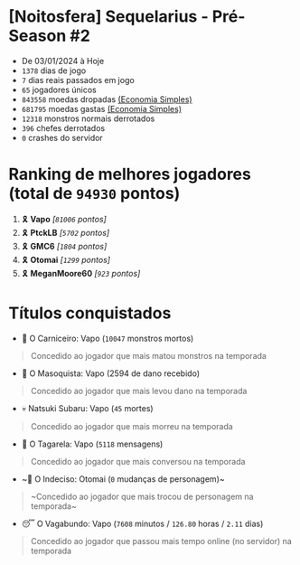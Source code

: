 # [Noitosfera] Sequelarius - Pré-Season #2
- De 03/01/2024 à Hoje
- `1378` dias de jogo
- `7` dias reais passados em jogo
- `65` jogadores únicos
- `843558` moedas dropadas [(Economia Simples)](https://github.com/otomay/Economia-Simples)
- `681795` moedas gastas [(Economia Simples)](https://github.com/otomay/Economia-Simples)
- `12318` monstros normais derrotados
- `396` chefes derrotados
- `0` crashes do servidor

# Ranking de melhores jogadores (total de `94930` pontos)
1. 🎗️ **Vapo** *[`81006` pontos]*
2. 🎗️ **PtckLB** *[`5702` pontos]*
3. 🎗️ **GMC6** *[`1804` pontos]*
4. 🎗️ **Otomai** *[`1299` pontos]*
5. 🎗️ **MeganMoore60** *[`923` pontos]*

# Títulos conquistados
- 👹 O Carniceiro: Vapo (`10047` monstros mortos)
> Concedido ao jogador que mais matou monstros na temporada
- 🥵 O Masoquista: Vapo (2594 de dano recebido)
> Concedido ao jogador que mais levou dano na temporada
- 💀 Natsuki Subaru: Vapo (`45` mortes)
> Concedido ao jogador que mais morreu na temporada
- 🦜 O Tagarela: Vapo (`5118` mensagens)
> Concedido ao jogador que mais conversou na temporada
- ~🤔 O Indeciso: Otomai (`0` mudanças de personagem)~
> ~Concedido ao jogador que mais trocou de personagem na temporada~
- 😴 O Vagabundo: Vapo (`7608` minutos / `126.80` horas / `2.11` dias)
> Concedido ao jogador que passou mais tempo online (no servidor) na temporada
